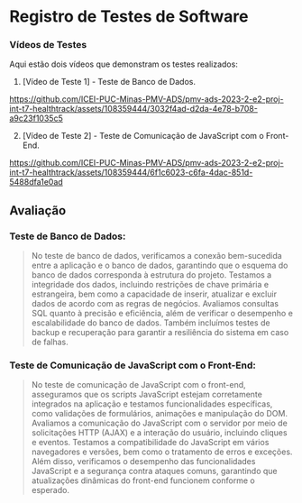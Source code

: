 # Registro de Testes de Software

### Vídeos de Testes

Aqui estão dois vídeos que demonstram os testes realizados:

1. [Vídeo de Teste 1] - Teste de Banco de Dados.

https://github.com/ICEI-PUC-Minas-PMV-ADS/pmv-ads-2023-2-e2-proj-int-t7-healthtrack/assets/108359444/3032f4ad-d2da-4e78-b708-a9c23f1035c5


  
2. [Vídeo de Teste 2] - Teste de Comunicação de JavaScript com o Front-End.


https://github.com/ICEI-PUC-Minas-PMV-ADS/pmv-ads-2023-2-e2-proj-int-t7-healthtrack/assets/108359444/6f1c6023-c6fa-4dac-851d-5488dfa1e0ad

## Avaliação

### Teste de Banco de Dados:

>No teste de banco de dados, verificamos a conexão bem-sucedida entre a aplicação e o banco de dados, garantindo que o esquema do banco de dados corresponda à estrutura do projeto. Testamos a integridade dos dados, incluindo restrições de chave primária e estrangeira, bem como a capacidade de inserir, atualizar e excluir dados de acordo com as regras de negócios. Avaliamos consultas SQL quanto à precisão e eficiência, além de verificar o desempenho e escalabilidade do banco de dados. Também incluímos testes de backup e recuperação para garantir a resiliência do sistema em caso de falhas.

### Teste de Comunicação de JavaScript com o Front-End:

>No teste de comunicação de JavaScript com o front-end, asseguramos que os scripts JavaScript estejam corretamente integrados na aplicação e testamos funcionalidades específicas, como validações de formulários, animações e manipulação do DOM. Avaliamos a comunicação do JavaScript com o servidor por meio de solicitações HTTP (AJAX) e a interação do usuário, incluindo cliques e eventos. Testamos a compatibilidade do JavaScript em vários navegadores e versões, bem como o tratamento de erros e exceções. Além disso, verificamos o desempenho das funcionalidades JavaScript e a segurança contra ataques comuns, garantindo que atualizações dinâmicas do front-end funcionem conforme o esperado.


